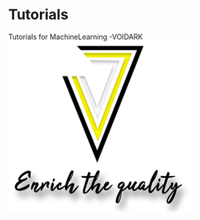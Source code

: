 # Tutorials
Tutorials for MachineLearning
-VOIDARK
<img src="Logo+tag.png"
     alt="Markdown Monster icon"
     style="float: left; margin-right: 10px;" />
